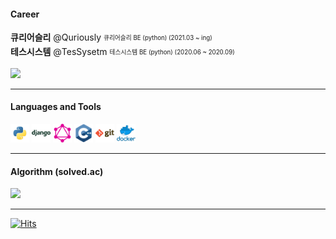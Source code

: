 #### Career
**큐리어슬리** @Quriously <sub><sup>큐리어슬리 BE (python) (2021.03 ~ ing)</sup></sub><br>
**테스시스템** @TesSysetm <sub><sup>테스시스템 BE (python) (2020.06 ~ 2020.09)</sup></sub>

<a href="https://www.notion.so/0edf2d98dc364f33b4a47530c816c31d" target="_blank">
  <img src="https://img.shields.io/badge/Portfolio-000000?style=flat-square&logo=Notion&logoColor=white"/>
</a>

---

#### Languages and Tools
<code><img height="30" src="https://raw.githubusercontent.com/github/explore/80688e429a7d4ef2fca1e82350fe8e3517d3494d/topics/python/python.png"></code>
<code><img height="30" src="https://raw.githubusercontent.com/github/explore/80688e429a7d4ef2fca1e82350fe8e3517d3494d/topics/django/django.png"></code>
<code><img height="30" src="https://raw.githubusercontent.com/github/explore/80688e429a7d4ef2fca1e82350fe8e3517d3494d/topics/graphql/graphql.png"></code>
<code><img height="30" src="https://raw.githubusercontent.com/github/explore/80688e429a7d4ef2fca1e82350fe8e3517d3494d/topics/cpp/cpp.png"></code>
<code><img height="30" src="https://raw.githubusercontent.com/github/explore/80688e429a7d4ef2fca1e82350fe8e3517d3494d/topics/git/git.png"></code>
<code><img height="30" src="https://raw.githubusercontent.com/github/explore/80688e429a7d4ef2fca1e82350fe8e3517d3494d/topics/docker/docker.png"></code>
<!-- <code><img height="30" src="https://raw.githubusercontent.com/github/explore/80688e429a7d4ef2fca1e82350fe8e3517d3494d/topics/terminal/terminal.png"></code> -->
<!-- <code><img height="30" src="https://raw.githubusercontent.com/github/explore/80688e429a7d4ef2fca1e82350fe8e3517d3494d/topics/macos/macos.png"></code> -->
<!-- --- -->
<!--  [![taxijjang's github stats](https://github-readme-stats.vercel.app/api?username=taxijjang)](https://github.com/anuraghazra/github-readme-stats) -->

---

#### Algorithm (solved.ac)
<!-- <img src="http://mazassumnida.wtf/api/generate_badge?boj=taxijjang" width=300/> -->
  <a href="https://solved.ac/profile/taxijjang">
    <img src="http://mazassumnida.wtf/api/mini/generate_badge?boj=taxijjang" />
 
---
  
[![Hits](https://hits.seeyoufarm.com/api/count/incr/badge.svg?url=https%3A%2F%2Fgithub.com%2Ftaxijjang%2Fhit-counter&count_bg=%23D8E602&title_bg=%233247AE&icon=proto-dot-io.svg&icon_color=%23E7E7E7&title=hits&edge_flat=false)](https://hits.seeyoufarm.com)

<!-- #### OPGC -->
<!-- <a href="https://opgc.me/#/users/taxijjang" target="_blank"><img src="https://api.opgc.me/githubs/users/taxijjang/tag/?theme=prism" width=300/></a> -->

<!-- [![Top Langs](https://github-readme-stats.vercel.app/api/top-langs/?username=taxijjang)](https://github.com/anuraghazra/github-readme-stats) -->
